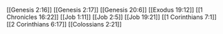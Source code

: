 [[Genesis 2:16]]
[[Genesis 2:17]]
[[Genesis 20:6]]
[[Exodus 19:12]]
[[1 Chronicles 16:22]]
[[Job 1:11]]
[[Job 2:5]]
[[Job 19:21]]
[[1 Corinthians 7:1]]
[[2 Corinthians 6:17]]
[[Colossians 2:21]]
